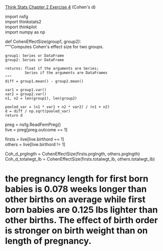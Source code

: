 [Think Stats Chapter 2 Exercise 4](http://greenteapress.com/thinkstats2/html/thinkstats2003.html#toc24) (Cohen's d)

>> 
import nsfg  
import thinkstats2  
import thinkplot  
import numpy as np  


def CohenEffectSize(group1, group2):  
    """Computes Cohen's effect size for two groups.  

    group1: Series or DataFrame  
    group2: Series or DataFrame  

    returns: float if the arguments are Series;  
             Series if the arguments are DataFrames  
    """  
    diff = group1.mean() - group2.mean()  

    var1 = group1.var()  
    var2 = group2.var()  
    n1, n2 = len(group1), len(group2)  

    pooled_var = (n1 * var1 + n2 * var2) / (n1 + n2)  
    d = diff / np.sqrt(pooled_var)  
    return d  

preg = nsfg.ReadFemPreg()  
live = preg[preg.outcome == 1]  

firsts = live[live.birthord == 1]  
others = live[live.birthord != 1]  

Coh_d_prglngth = CohenEffectSize(firsts.prglngth, others.prglngth)  
Coh_d_totalwgt_lb = CohenEffectSize(firsts.totalwgt_lb, others.totalwgt_lb)  


# the pregnancy length for first born babies is 0.078 weeks longer than other births on average while first born babies are   0.125 lbs lighter than other births.  The effect of birth order is stronger on birth weight than on length of pregnancy.  

